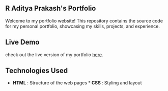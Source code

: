 <h2>R Aditya Prakash's Portfolio</h2>

Welcome to my portfolio website! This repository contains the source code for my personal portfolio, showcasing my skills, projects, and experience.

<h2>Live Demo</h2>

check out the live version of my portfolio [here](https://radityaprakash.netlify.app/).

<h2> Technologies Used </h2>

- <b>HTML</b> : Structure of the web pages
*<b> CSS </b> : Styling and layout
